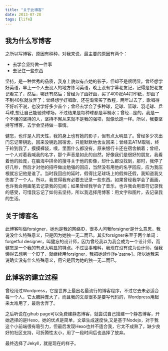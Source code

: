 ```yaml
---
title: "关于此博客"
date: 2013-07-28
tags: [life]
---
```



## 我为什么写博客

之所以写博客，原因有种种，对我来说，最主要的原因有两个：

- 去学会坚持做一件事
- 去记住一些东西

<!-- more -->


坚持，是一种优秀的品质，我身上貌似有点她的影子，但却不是很明显。曾经想学好英语，早上一个人去没人的地方练习英语，晚上没有字幕老友记，记得是把老友记看完了，然后，哪还有然后；曾经为了画好画，买了400张A4打印纸，却画了不到40张就放弃了；曾经想学好唱歌，还在淘宝买了教程，两年过去了，歌唱得不好听不说，也没学好多少首个；曾经去学会了多种球，足球、篮球、羽毛球、乒乓球,想让自己能驰骋球场，不过结果是每种球都是半桶水；曾经...是的，我是一个不懂的坚持的人，坚持不懈从来就不是我的强项，就像长跑一样。所以，我要坚持写博客，去学会坚持做一事情。

健忘，也许是人的天性，我的身上也有她的影子，但有点太明显了。曾经多少次出门忘记带钥匙，回来没钥匙回宿舍，只能默默地舍友回来；曾经去ATM取钱，终于轮到我了，摸摸裤袋，噢，里面什么都没有，原来银行卡还在宿舍躺着；曾经，一个人对着我喊我的名字，那个声音是如此的自然，好像我们是很好的朋友，我看着他的脸庞，在脑海中拼命的搜寻关于他的影像，却什么都没找到，那时，我停了好几秒，然后才对他的招呼做出勉强的回应，当然没有用他的名字回应，应为我压根就忘记他是谁了。当时我回应的延时，假得比足球场上的假摔还假，我知道我又伤害了一个人。所以，我觉得我有必要去记录一些东西。如果曾经我学会了画画，也许我会用画笔去记录我的见闻；如果曾经我学会了音乐，也许我会用音符记录我的感受，可惜我忘记了如何去坚持，所以我选择用博客：用文字和图片，去记录我的生活。

## 关于博客名

此博客叫做forsigner，她也是我的网络ID，很多人问我forsigner是什么意思，我说没什么特殊意义，只是因为她独一无二而已。其实forsigner来至于两个单词：forgetful designer，叫健忘的设计师，因为曾经我以为我会成为一个设计师，而健忘是一个我的有点太明显的特点。不过世事难料，我现在没有成为设计师，但我懒得去想另一个ID了，就继续用forsigner，我把她读作[fɚ'zaɪnɚ]。所以她我来说确实没有什么特殊意义，用它是因为她的独一无二而已。

## 此博客的建立过程

曾经用过Wordpress，它是世界上最出名最流行的博客程序，不过它去未必适合每一个人，它太臃肿庞大了，而且我的文章很多是要写代码的，Wordpress用起来太难用了，最后舍弃了。

之后听说在gihub page可以免费建静态博客，就尝试自己搭建一个静态博客，开始选择的是Hexo，她的优点是简单，文章生成速度快,又是基于Nodejs，对于我这个小前端很有吸引力，但最后发现Hexo也并不适合我，它太不成熟了，缺少良好的社区支持，可折腾性太小，用了一段时间后也选择了放弃。

最终选择了Jekyll，就是现在的样子。
